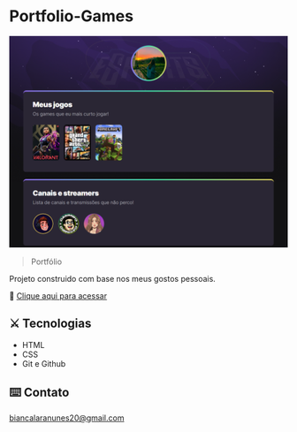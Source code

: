 # Portfolio-Games

![preview](./.github/preview.png)

> Portfólio

Projeto construido com base nos meus gostos pessoais.

🔗 [Clique aqui para acessar](https://nunesbi.github.io/portfolio-games)

## ⚔️ Tecnologias 

- HTML
- CSS
- Git e Github

## ⌨️ Contato

biancalaranunes20@gmail.com 

